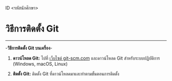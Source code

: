 ID <รหัสนักศึกษา>
# วิธีการติดตั้ง Git
---

-**วิธีการติดตั้ง Git บนเครื่อง**-
1. **ดาวน์โหลด Git:** ไปที่ [เว็บไซต์ git-scm.com](https://git-scm.com/downloads) และดาวน์โหลด Git สำหรับระบบปฏิบัติการ (Windows, macOS, Linux)

2. **ติดตั้ง Git:** ติดตั้ง Git ที่ดาวน์โหลดมาและทำตามขั้นตอนการติดตั้ง